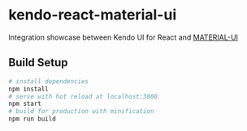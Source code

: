 # kendo-react-material-ui
Integration showcase between Kendo UI for React and [MATERIAL-UI](https://material-ui.com/)

## Build Setup

```bash
# install dependencies
npm install
# serve with hot reload at localhost:3000
npm start
# build for production with minification
npm run build
